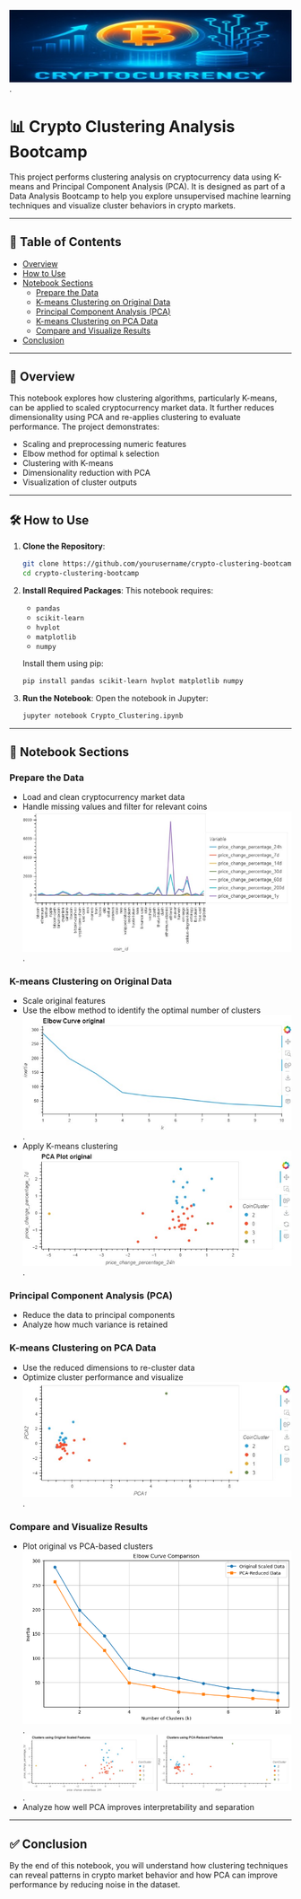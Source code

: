 
![HQ graphic](https://github.com/Lanceowesalot/CryptoClustering/blob/main/images/crypto%20squish.jpg).
# 📊 Crypto Clustering Analysis Bootcamp

This project performs clustering analysis on cryptocurrency data using K-means and Principal Component Analysis (PCA). It is designed as part of a Data Analysis Bootcamp to help you explore unsupervised machine learning techniques and visualize cluster behaviors in crypto markets.

---

## 🔗 Table of Contents

- [Overview](#-overview)
- [How to Use](#-how-to-use)
- [Notebook Sections](#-notebook-sections)
  - [Prepare the Data](#prepare-the-data)
  - [K-means Clustering on Original Data](#k-means-clustering-on-original-data)
  - [Principal Component Analysis (PCA)](#principal-component-analysis-pca)
  - [K-means Clustering on PCA Data](#k-means-clustering-on-pca-data)
  - [Compare and Visualize Results](#compare-and-visualize-results)
- [Conclusion](#-conclusion)

---

## 📘 Overview

This notebook explores how clustering algorithms, particularly K-means, can be applied to scaled cryptocurrency market data. It further reduces dimensionality using PCA and re-applies clustering to evaluate performance. The project demonstrates:

- Scaling and preprocessing numeric features
- Elbow method for optimal `k` selection
- Clustering with K-means
- Dimensionality reduction with PCA
- Visualization of cluster outputs

---

## 🛠️ How to Use

1. **Clone the Repository**:
   ```bash
   git clone https://github.com/yourusername/crypto-clustering-bootcamp.git
   cd crypto-clustering-bootcamp
   ```

2. **Install Required Packages**:
   This notebook requires:
   - `pandas`
   - `scikit-learn`
   - `hvplot`
   - `matplotlib`
   - `numpy`

   Install them using pip:
   ```bash
   pip install pandas scikit-learn hvplot matplotlib numpy
   ```

3. **Run the Notebook**:
   Open the notebook in Jupyter:
   ```bash
   jupyter notebook Crypto_Clustering.ipynb
   ```

---

## 📓 Notebook Sections

### Prepare the Data

- Load and clean cryptocurrency market data
- Handle missing values and filter for relevant coins
![HQ graphic](https://github.com/Lanceowesalot/CryptoClustering/blob/main/images/yearly%20change.jpg).

### K-means Clustering on Original Data

- Scale original features
- Use the elbow method to identify the optimal number of clusters
![HQ graphic](https://github.com/Lanceowesalot/CryptoClustering/blob/main/images/original%20elbow.jpg).
- Apply K-means clustering
![HQ graphic](https://github.com/Lanceowesalot/CryptoClustering/blob/main/images/PCA%20Plot.jpg).

### Principal Component Analysis (PCA)

- Reduce the data to principal components
- Analyze how much variance is retained

### K-means Clustering on PCA Data

- Use the reduced dimensions to re-cluster data
- Optimize cluster performance and visualize
![HQ graphic](https://github.com/Lanceowesalot/CryptoClustering/blob/main/images/pca%20plot%20reduced.jpg).

### Compare and Visualize Results

- Plot original vs PCA-based clusters
![HQ graphic](https://github.com/Lanceowesalot/CryptoClustering/blob/main/images/elbow%20comparison.png).
![HQ graphic](https://github.com/Lanceowesalot/CryptoClustering/blob/main/images/cluster%20comparison.jpg).
- Analyze how well PCA improves interpretability and separation

---

## ✅ Conclusion

By the end of this notebook, you will understand how clustering techniques can reveal patterns in crypto market behavior and how PCA can improve performance by reducing noise in the dataset.
